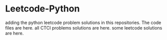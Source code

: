 # Leetcode-Python
adding the python leetcode problem solutions in this repositories. 
The code files are here.
all CTCI problems solutions are here.
some leetcode solutions are here.




































































































































